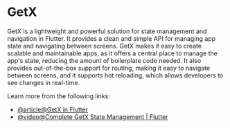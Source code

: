 # GetX

GetX is a lightweight and powerful solution for state management and navigation in Flutter. It provides a clean and simple API for managing app state and navigating between screens. GetX makes it easy to create scalable and maintainable apps, as it offers a central place to manage the app's state, reducing the amount of boilerplate code needed. It also provides out-of-the-box support for routing, making it easy to navigate between screens, and it supports hot reloading, which allows developers to see changes in real-time.

Learn more from the following links:

- [@article@GetX in Flutter](https://docs.flutter.dev/development/data-and-backend/state-mgmt/options#getx)
- [@video@Complete GetX State Management | Flutter](https://www.youtube.com/watch?v=CNpXbeI_slw)
